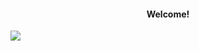 <h4 align="center">Welcome!</h4>
<img src="https://archives.bulbagarden.net/media/upload/7/74/Pok%C3%A9mon_Grand_Eating_Contest_Snorlax.png">

<!--
**ulaszek-james/ulaszek-james** is a ✨ _special_ ✨ repository because its `README.md` (this file) appears on your GitHub profile.

Here are some ideas to get you started:

- 🔭 I’m currently working on ...
- 🌱 I’m currently learning ...
- 👯 I’m looking to collaborate on ...
- 🤔 I’m looking for help with ...
- 💬 Ask me about ...
- 📫 How to reach me: ...
- 😄 Pronouns: ...
- ⚡ Fun fact: ...
-->
